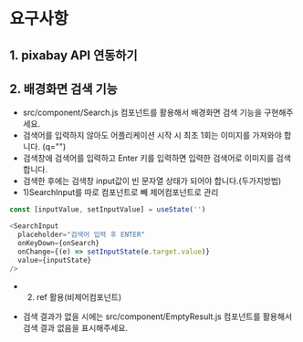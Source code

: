 # 요구사항

## 1. pixabay API 연동하기

## 2. 배경화면 검색 기능

- src/component/Search.js 컴포넌트를 활용해서 배경화면 검색 기능을 구현해주세요.
- 검색어를 입력하지 않아도 어플리케이션 시작 시 최초 1회는 이미지를 가져와야 합니다. (q="")
- 검색창에 검색어를 입력하고 Enter 키를 입력하면 입력한 검색어로 이미지를 검색합니다.
- 검색한 후에는 검색창 input값이 빈 문자열 상태가 되어야 합니다.(두가지방법)
- 1)SearchInput를 따로 컴포넌트로 빼 제어컴포넌트로 관리

```js
const [inputValue, setInputValue] = useState('')

<SearchInput
  placeholder="검색어 입력 후 ENTER"
  onKeyDown={onSearch}
  onChange={(e) => setInputState(e.target.value)}
  value={inputState}
/>
```

- 2. ref 활용(비제어컴포넌트)

- 검색 결과가 없을 시에는 src/component/EmptyResult.js 컴포넌트를 활용해서 검색 결과 없음을 표시해주세요.
